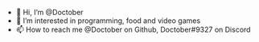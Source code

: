 - 👋 Hi, I’m @Doctober
- 👀 I’m interested in programming, food and video games
- 📫 How to reach me @Doctober on Github, Doctober#9327 on Discord

<!---
Doctober/Doctober is a ✨ special ✨ repository because its `README.md` (this file) appears on your GitHub profile.
You can click the Preview link to take a look at your changes.
--->
